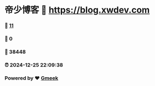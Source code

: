 # 帝少博客 :link: https://blog.xwdev.com 
### :page_facing_up: [11](https://blog.xwdev.com/tag.html) 
### :speech_balloon: 0 
### :hibiscus: 38448 
### :alarm_clock: 2024-12-25 22:09:38 
### Powered by :heart: [Gmeek](https://github.com/Meekdai/Gmeek)

